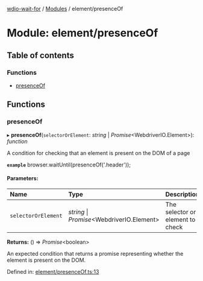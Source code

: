 [wdio-wait-for](../README.md) / [Modules](../modules.md) / element/presenceOf

# Module: element/presenceOf

## Table of contents

### Functions

- [presenceOf](element_presenceof.md#presenceof)

## Functions

### presenceOf

▸ **presenceOf**(`selectorOrElement`: *string* \| *Promise*<WebdriverIO.Element\>): *function*

A condition for checking that an element is present on the DOM of a page

**`example`** 
browser.waitUntil(presenceOf('.header'));

#### Parameters:

| Name | Type | Description |
| :------ | :------ | :------ |
| `selectorOrElement` | *string* \| *Promise*<WebdriverIO.Element\> | The selector or element to check |

**Returns:** () => *Promise*<boolean\>

An expected condition that returns a promise
    representing whether the element is present on the DOM.

Defined in: [element/presenceOf.ts:13](https://github.com/elaichenkov/wdio-wait-for/blob/074de0f/src/element/presenceOf.ts#L13)
